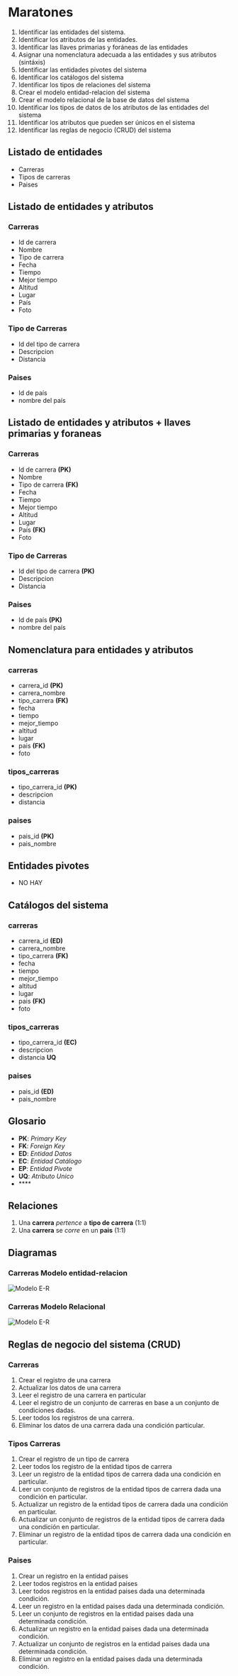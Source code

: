 # Maratones

1. Identificar las entidades del sistema. 
2. Identificar los atributos de las entidades.
3. Identificar las llaves primarias y foráneas de las entidades
4. Asignar una nomenclatura adecuada a las entidades y sus atributos (sintáxis)
5. Identificar las entidades pivotes del sistema
6. Identificar los catálogos del sistema
7. Identificar los tipos de relaciones del sistema
8. Crear el modelo entidad-relacion del sistema
9. Crear el modelo relacional de la base de datos del sistema
10. Identificar los tipos de datos de los atributos de las entidades del sistema
11. Identificar los atributos que pueden ser únicos en el sistema
12. Identificar las reglas de negocio (CRUD) del sistema

## Listado de entidades
- Carreras
- Tipos de carreras
- Paises

## Listado de entidades y atributos
### Carreras
- Id de carrera
- Nombre
- Tipo de carrera
- Fecha
- Tiempo
- Mejor tiempo
- Altitud
- Lugar
- País
- Foto

### Tipo de Carreras
- Id del tipo de carrera
- Descripcion
- Distancia

### Paises
- Id de país
- nombre del país

## Listado de entidades y atributos + llaves primarias y foraneas
### Carreras
- Id de carrera **(PK)**
- Nombre
- Tipo de carrera **(FK)**
- Fecha
- Tiempo
- Mejor tiempo
- Altitud
- Lugar
- País **(FK)**
- Foto

### Tipo de Carreras
- Id del tipo de carrera **(PK)**
- Descripcion
- Distancia

### Paises
- Id de país **(PK)**
- nombre del país

## Nomenclatura para entidades y atributos
### carreras
- carrera_id **(PK)**
- carrera_nombre
- tipo_carrera **(FK)**
- fecha
- tiempo
- mejor_tiempo
- altitud
- lugar
- pais **(FK)**
- foto

### tipos_carreras
- tipo_carrera_id **(PK)**
- descripcion
- distancia

### paises
- pais_id **(PK)**
- pais_nombre

## Entidades pivotes

* NO HAY

## Catálogos del sistema

### carreras
- carrera_id **(ED)**
- carrera_nombre
- tipo_carrera **(FK)**
- fecha
- tiempo
- mejor_tiempo
- altitud
- lugar
- pais **(FK)**
- foto

### tipos_carreras
- tipo_carrera_id **(EC)**
- descripcion
- distancia **UQ**

### paises
- pais_id **(ED)**
- pais_nombre

## Glosario
- **PK**: _Primary Key_
- **FK**: _Foreign Key_
- **ED**: _Entidad Datos_
- **EC**: _Entidad Catálogo_
- **EP**: _Entidad Pivote_
- **UQ**: _Atributo Unico_
- \*\*\*\*

## Relaciones

1. Una **carrera** _pertence_ a **tipo de carrera** (1:1)
2. Una **carrera** se _corre_ en un **pais** (1:1)

## Diagramas
### Carreras Modelo entidad-relacion
![Modelo  E-R](./carreras%20e-r.png)

### Carreras Modelo Relacional
![Modelo  E-R](./carreras_relacional_bd.png)

## Reglas de negocio del sistema (CRUD)

### Carreras
1. Crear el registro de una carrera
1. Actualizar los datos de una carrera
1. Leer el registro de una carrera en particular
1. Leer el registro de un conjunto de carreras en base a un conjunto de condiciones dadas.
1. Leer todos los registros de una carrera.
1. Eliminar los datos de una carrera dada una condición particular.

### Tipos Carreras
1. Crear el registro de un tipo de carrera
1. Leer todos los registro de la entidad tipos de carrera   
1. Leer un registro de la entidad tipos de carrera dada una condición en particular.
1. Leer un conjunto de registros de la entidad tipos de carrera dada una condición en particular.
1. Actualizar un registro de la entidad tipos de carrera dada una condición en particular.
1. Actualizar un conjunto de registros de la entidad tipos de carrera dada una condición en particular.
1. Eliminar un registro de la entidad tipos de carrera dada una condición en particular.

### Paises
1. Crear un registro en la entidad paises
1. Leer todos registros en la entidad paises
1. Leer todos registros en la entidad paises dada una determinada condición.
1. Leer un registro en la entidad paises dada una determinada condición.
1. Leer un conjunto de registros en la entidad paises dada una determinada condición.
1. Actualizar un registro en la entidad paises dada una determinada condición.
1. Actualizar un conjunto de registros en la entidad paises dada una determinada condición.
1. Eliminar un registro en la entidad paises dada una determinada condición.